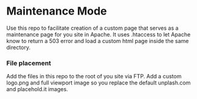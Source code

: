 # Maintenance Mode

Use this repo to facilitate creation of a custom page that serves as a maintenance page for you site in Apache. It uses .htaccess to let Apache know to return a 503 error and load a custom html page inside the same directory.

### File placement

Add the files in this repo to the root of you site via FTP. Add a custom logo.png and full viewport image so you replace the default unplash.com and placehold.it images.